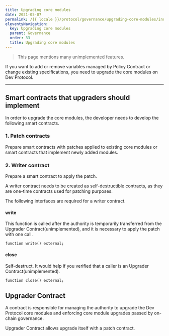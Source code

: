 ```yaml
---
title: Upgrading core modules
date: 2021-05-07
permalink: /{{ locale }}/protocol/governance/upgrading-core-modules/index.html
eleventyNavigation:
  key: Upgrading core modules
  parent: Governance
  order: 33
  title: Upgrading core modules
---
```


> This page mentions many unimplemented features.

If you want to add or remove variables managed by Policy Contract or change existing specifications, you need to upgrade the core modules on Dev Protocol.

---

## Smart contracts that upgraders should implement

In order to upgrade the core modules, the developer needs to develop the following smart contracts.

### 1. Patch contracts

Prepare smart contracts with patches applied to existing core modules or smart contracts that implement newly added modules.

### 2. Writer contract

Prepare a smart contract to apply the patch.

A writer contract needs to be created as self-destructible contracts, as they are one-time contracts used for patching purposes.

The following interfaces are required for a writer contract.

#### write

This function is called after the authority is temporarily transferred from the Upgrader Contract(unimplemented), and it is necessary to apply the patch with one call.

```solidity
function write() external;
```

#### close

Self-destruct. It would help if you verified that a caller is an Upgrader Contract(unimplemented).

```solidity
function close() external;
```

## Upgrader Contract

A contract is responsible for managing the authority to upgrade the Dev Protocol core modules and enforcing core module upgrades passed by on-chain governance.

Upgrader Contract allows upgrade itself with a patch contract.
